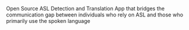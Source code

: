 Open Source ASL Detection and Translation App that bridges the communication gap between individuals who rely on ASL and those who primarily use the spoken language
